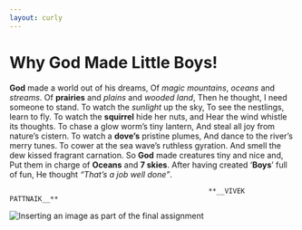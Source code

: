 ```yaml
---
layout: curly
---
```


# Why **God** Made Little Boys!

**God** made a world out of his dreams,
                   Of *magic* _mountains_, *oceans* and _streams_.
Of __prairies__ and _plains_ and _wooded land_,
                   Then he thought, I need someone to stand.
To watch the _sunlight_ up the sky,
                   To see the nestlings, learn to fly.
To watch the __squirrel__ hide her nuts, and
                    Hear the wind whistle its thoughts.
To chase a glow worm’s tiny lantern,
                    And steal all joy from nature’s cistern.
To watch a **dove’s** pristine plumes,
                    And dance to the river’s merry tunes.
To cower at the sea wave’s ruthless gyration.
                    And smell the dew kissed fragrant carnation.
So **God** made creatures tiny and nice and,
                    Put them in charge of **Oceans** and **7 skies**.
After having created ‘__Boys__’ full of fun,
                    He thought _“That’s a job well done”_.




                                                     **__VIVEK PATTNAIK__**

![Inserting an image as part of the final assignment](https://images.pexels.com/photos/1104007/pexels-photo-1104007.jpeg?auto=compress&cs=tinysrgb&dpr=1&w=500)